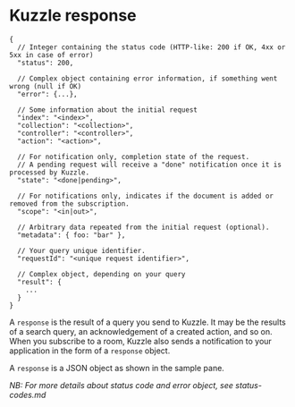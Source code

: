 # Kuzzle response

```litcoffee
{
  // Integer containing the status code (HTTP-like: 200 if OK, 4xx or 5xx in case of error)
  "status": 200,

  // Complex object containing error information, if something went wrong (null if OK)
  "error": {...},

  // Some information about the initial request
  "index": "<index>",
  "collection": "<collection>",
  "controller": "<controller>",
  "action": "<action>",

  // For notification only, completion state of the request.
  // A pending request will receive a "done" notification once it is processed by Kuzzle.
  "state": "<done|pending>",

  // For notifications only, indicates if the document is added or removed from the subscription.
  "scope": "<in|out>",

  // Arbitrary data repeated from the initial request (optional).
  "metadata": { foo: "bar" },

  // Your query unique identifier.
  "requestId": "<unique request identifier>",

  // Complex object, depending on your query
  "result": {
    ...
  }
}
```

A `response` is the result of a query you send to Kuzzle.
It may be the results of a search query, an acknowledgement of a created action, and so on.
When you subscribe to a room, Kuzzle also sends a notification to your application in the form of a `response` object.

A `response` is a JSON object as shown in the sample pane.

_NB: For more details about status code and error object, see status-codes.md_
